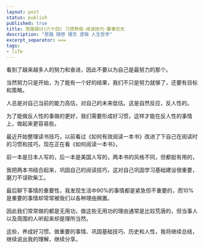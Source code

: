 ```yaml
---
layout: post
status: publish
published: true
title: 思路探讨(六十四) 习惯养成-阅读技巧-要事优先
description: "思路 随想 理念 逻辑 人生哲学"
excerpt_separator: ===
tags:
- life
---
```



看到了越来越多人的努力和奋进，因此不要以为自己是最努力的那个。

当然努力只是开始，为了能有一个好的结果，我们不只是努力就够了，还要有目标和策略。

人总是对自己当前的能力高估，对自己的未来低估。这是自然反应，反人性的。

为了能做反人性的事做的更好，我们需要形成好习惯，这样才能在反人性的事情上，做起来更容易些。

最近开始整理读书技巧，以前看过《如何有效阅读一本书》改进了下自己在阅读时的习惯和技巧，现在正在看《如何阅读一本书》，

前一本是日本人写的，后一本是美国人写的，两本书的风格不同，但都挺有用的，

我把两本书结合起来，巩固自己的阅读技巧，这对自己巩固学习基础建设很重要，磨刀不误砍柴工。

最后聊下事情的重要性，我发现生活中90%的事情都是紧急但不重要的，而10%是重要的事情却常常被我们以各种理由搁置。

因此我们常常做的都是无用功，做这些无用功的理由通常是比较荒唐的，但当事人以及周围的人听起来却是理所当然。

这些，养成好习惯、做重要的事情、巩固基础技巧、历史和人性，我将继续总结，继续说出我的理解，继续分享。




